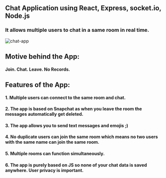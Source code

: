 ## Chat Application using React, Express, socket.io, Node.js
### It allows multiple users to chat in a same room in real time.


![chat-app](https://user-images.githubusercontent.com/31348093/91637318-46c18a80-ea25-11ea-9acf-fbda18a529be.png)


## Motive behind the App:
#### Join. Chat. Leave. No Records.


## Features of the App:
#### 1. Multiple users can connect to the same room and chat.
#### 2. The app is based on Snapchat as when you leave the room the messages automatically get deleted.
#### 3. The app allows you to send text messages and emojis ;)
#### 4. No duplicate users can join the same room which means no two users with the same name can join the same room.
#### 5. Multiple rooms can function simultaneously.
#### 6. The app is purely based on JS so none of your chat data is saved anywhere. User privacy is important.

